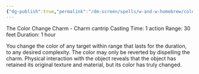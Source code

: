 ```yaml
---
{"dg-publish":true,"permalink":"/dm-screen/spells/w-and-w-homebrew/colovaria/"}
---
```


The Color Change Charm - Charm cantrip 
Casting Time: 1 action 
Range: 30 feet 
Duration: 1 hour 

You change the color of any target within range that lasts for the duration, to any desired complexity. The color may only be reverted by dispelling the charm. Physical interaction with the object reveals that the object has retained its original texture and material, but its color has truly changed.